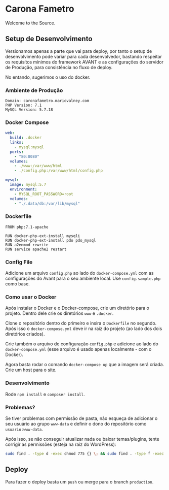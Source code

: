 # Carona Fametro

Welcome to the Source.

## Setup de Desenvolvimento

Versionamos apenas a parte que vai para deploy, por tanto o setup de desenvolvimento pode variar para cada desenvolvedor, bastando respeitar os requisítos mínimos do framework AVANT e as configurações do servidor de Produção, para consistência no fluxo de deploy.

No entando, sugerimos o uso do docker.

### Ambiente de Produção

```
Domain: caronafametro.mariovalney.com
PHP Version: 7.1
MySQL Version: 5.7.18
```

### Docker Compose

```yml
web:
  build: .docker
  links:
    - mysql:mysql
  ports:
    - "80:8080"
  volumes:
    - ./www:/var/www/html
    - ./config.php:/var/www/html/config.php

mysql:
  image: mysql:5.7
  environment:
    - MYSQL_ROOT_PASSWORD=root
  volumes:
    - "./.data/db:/var/lib/mysql"
```

### Dockerfile

```
FROM php:7.1-apache

RUN docker-php-ext-install mysqli
RUN docker-php-ext-install pdo pdo_mysql
RUN a2enmod rewrite
RUN service apache2 restart
```

### Config File

Adicione um arquivo `config.php` ao lado do `docker-compose.yml` com as configurações do Avant para o seu ambiente local. Use `config.sample.php` como base.

### Como usar o Docker

Após instalar o Docker e o Docker-compose, crie um diretório para o projeto. Dentro dele crie os diretórios `www` e `.docker`.

Clone o repositório dentro do primeiro e insira o `Dockerfile` no segundo. Após isso o `docker-compose.yml` deve ir na raiz do projeto (ao lado dos dois diretórios criados).

Crie também o arquivo de configuração `config.php` e adicione ao lado do `docker-compose.yml` (esse arquivo é usado apenas localmente - com o Docker).

Agora basta rodar o comando `docker-compose up` que a imagem será criada. Crie um host para o site.

### Desenvolvimento

Rode `npm install` e `composer install`.

### Problemas?

Se tiver problemas com permissão de pasta, não esqueça de adicionar o seu usuário ao grupo `www-data` e definir o dono do repositório como `usuario:www-data`.

Após isso, se não conseguir atualizar nada ou baixar temas/plugins, tente corrigir as permissões (esteja na raiz do WordPress):

```bash
sudo find . -type d -exec chmod 775 {} \; && sudo find . -type f -exec chmod 664 {} \;
```

## Deploy

Para fazer o deploy basta um `push` ou merge para o branch `production`.